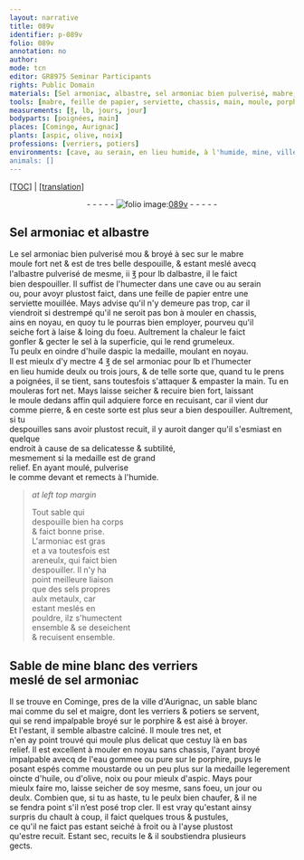 ```yaml
---
layout: narrative
title: 089v
identifier: p-089v
folio: 089v
annotation: no
author:
mode: tcn
editor: GR8975 Seminar Participants
rights: Public Domain
materials: [Sel armoniac, albastre, sel armoniac bien pulverisé, mabre, albastre pulverisé, papier, sel, huile daspic, sel armoniac, pierre, armoniac, areneulx, sels propres aulx metaulx, Sable de mine blanc des verriers, porphire, albastre calciné, eau gommee ou pure, moustarde, huile, ou d'olive, noix ou pour mieulx d'aspic]
tools: [mabre, feille de papier, serviette, chassis, main, moule, porphire]
measurements: [℥, lb, jours, jour]
bodyparts: [poignées, main]
places: [Cominge, Aurignac]
plants: [aspic, olive, noix]
professions: [verriers, potiers]
environments: [cave, au serain, en lieu humide, à l'humide, mine, ville]
animals: []
---
```


 <p><a href="{{ site.baseurl }}/normalized/">[TOC]</a> | <a href="{{ site.baseurl }}/texts/p-089v_tl/" target="_blank">[translation]</a></p><div class="folio" align="center">- - - - - <a href="http://gallica.bnf.fr/ark:/12148/btv1b10500001g/f184.image" target="_blank"><img src="https://cu-mkp.github.io/2017-workshop-edition/assets/photo-icon.png" alt="folio image: " style="display:inline-block; margin-bottom:-3px;"/>089v</a> - - - - - </div>  
  

## <span class="m">Sel armoniac</span> et <span class="m">albastre</span>

 
Le <span class="m">sel armoniac bien pulverisé</span> <span class="del">mou</span> & broyé à sec sur le <span class="tl"><span class="m">mabre</span></span><br/> moule fort net & est de tres belle despouille, & estant meslé avecq<br/> l'<span class="m">albastre pulverisé</span> de mesme, ii <span class="ms">℥</span> pour <span class="ms">lb</span> d<span class="m">albastre</span>, il le faict<br/> bien despouiller. Il suffist de l'humecter dans une <span class="env">cave</span> ou <span class="env">au <span class="tmp">serain</span></span><br/> ou, pour avoyr plustost faict, dans une <span class="tl">feille de <span class="m">papier</span></span> entre une<br/> <span class="tl">serviette</span> mouillée. Mays advise qu'il n'y demeure pas trop, car il<br/> viendroit si destrempé qu'il ne seroit pas bon à mouler en <span class="tl">chassis</span>,<br/> ains en noyau, en quoy tu le pourras bien employer, pourveu qu'il<br/> seiche fort à laise & loing du foeu. Aultrement la chaleur le faict<br/> gonfler & gecter le <span class="m">sel</span> à la superficie, qui le rend grumeleux.<br/> Tu peulx <span class="del">en</span> oindre d'<span class="m">huile d<span class="pa">aspic</span></span> la medaille, moulant en noyau.<br/> Il est mieulx d'y mectre 4 <span class="ms">℥</span> de <span class="m">sel armoniac</span> pour <span class="ms">lb</span> et l’humecter<br/> <span class="env">en lieu humide</span> deulx ou trois <span class="ms"><span class="tmp">jours</span></span>, & de telle sorte que, quand tu le prens<br/> a <span class="bp">poignées</span>, il se tient, sans toutesfois s'attaquer & empaster la <span class="tl"><span class="bp">main</span></span>. Tu en<br/> mouleras fort net. Mays laisse seicher & recuire bien fort, laissant<br/> le <span class="tl">moule</span> dedans affin quil adquiere force en recuisant, car il vient dur<br/> co<span class="exp">mm</span>e <span class="m">pierre</span>, & en ceste sorte est plus seur a bien despouiller. Aultrem<span class="exp">ent</span>, si tu<br/> despouilles sans avoir plustost recuit, il y auroit danger qu'il s'esmiast en quelq<span class="exp">ue</span><br/> endroit à cause de sa delicatesse & subtilité,<br/> mesmem<span class="exp">ent</span> si la medaille est de grand<br/> relief. En ayant moulé, pulverise<br/> le co<span class="exp">mm</span>e devant et remects <span class="env">à l'humide</span>.
 
> *at left top margin*
> 
> 
>   Tout sable qui<br/> despouille bien ha corps<br/> & faict bonne prise.<br/> L'<span class="m">armoniac</span> est gras<br/> et <span class="del">a va</span> toutesfois est<br/> <span class="m">areneulx</span>, qui faict bien<br/> despouiller. Il n'y ha<br/> point meilleure liaison<br/> que des <span class="m">sels propres<br/> aulx metaulx</span>, car<br/> estant meslés en<br/> pouldre, ilz s'humectent<br/> ensemble & se deseichent<br/> & recuisent ensemble.
 
 
  

## <span class="m">Sable de <span class="env">mine</span> blanc des <span class="pro">verriers</span></span><br/> meslé de <span class="m">sel armoniac</span>

 
Il se trouve en <span class="pl">Cominge</span>, pres de la <span class="env">ville</span> d'<span class="pl">Aurignac</span>, un sable blanc<br/> <span class="del">mai</span> co<span class="exp">mm</span>e du <span class="m">sel</span> et maigre, dont les <span class="pro">verriers</span> & <span class="pro">potiers</span> se servent,<br/> qui se rend impalpable broyé sur le <span class="tl"><span class="m">porphire</span></span> & est aisé à broyer.<br/> Et l'estant, il semble <span class="m">albastre calciné</span>. Il moule tres net, et<br/> n'en ay point trouvé qui moule plus delicat que cestuy là en bas<br/> relief. Il est excellent à mouler en noyau sans chassis, l'ayant broyé<br/> impalpable avecq de l'<span class="m">eau gommee ou pure</span> sur le <span class="tl"><span class="m">porphire</span></span>, puys le<br/> posant espés comme <span class="m">moustarde</span> ou un peu plus sur la medaille legerement<br/> oincte d'<span class="m">huile, ou d'<span class="pa">olive</span>, <span class="pa">noix</span> ou pour mieulx d'<span class="pa">aspic</span></span>. Mays pour<br/> mieulx faire <span class="del">mo</span>, laisse seicher de soy mesme, sans foeu, un <span class="ms"><span class="tmp">jour</span></span> ou<br/> deulx. Combien que, si tu as haste, tu le peulx bien chaufer, & il ne<br/> se fendra point s'il n’est posé trop cler. Il est vray qu'estant ainsy<br/> surpris du chault à coup, il faict quelques trous & pustules,<br/> ce qu'il ne faict pas estant seiché à froit ou à l'ayse plustost<br/> qu'estre recuit. Estant sec, recuits le & il soubstiendra plusieurs<br/> gects.
 
 